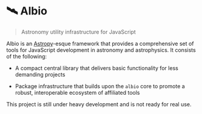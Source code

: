 # 🛰️ Albio

> Astronomy utility infrastructure for JavaScript

Albio is an [Astropy](https://github.com/astropy/astropy)-esque framework that provides a comprehensive set of tools for JavaScript development in astronomy and astrophysics. It consists of the following:

- A compact central library that delivers basic functionality for less demanding projects

- Package infrastructure that builds upon the `albio` core to promote a robust, interoperable ecosystem of affiliated tools

This project is still under heavy development and is not ready for real use.